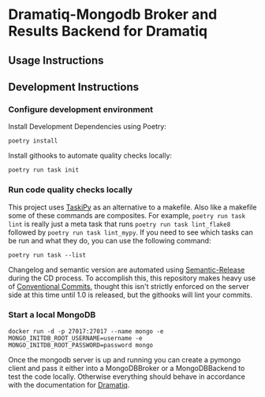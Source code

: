 # Dramatiq-Mongodb Broker and Results Backend for Dramatiq

## Usage Instructions

## Development Instructions

### Configure development environment

Install Development Dependencies using Poetry:

```shell
poetry install
```

Install githooks to automate quality checks locally:

```shell
poetry run task init
```

### Run code quality checks locally

This project uses [TaskiPy](https://pypi.org/project/taskipy/) as an alternative to a makefile. Also like a makefile some of these commands are composites. For example, `poetry run task lint` is really just a meta task that runs `poetry run task lint_flake8` followed by `poetry run task lint_mypy`. If you need to see which tasks can be run and what they do, you can use the following command:

```shell
poetry run task --list
```

Changelog and semantic version are automated using [Semantic-Release](https://python-semantic-release.readthedocs.io/en/latest/) during the CD process. To accomplish this, this repository makes heavy use of [Conventional Commits](https://www.conventionalcommits.org/en/v1.0.0/), thought this isn't strictly enforced on the server side at this time until 1.0 is released, but the githooks will lint your commits.

### Start a local MongoDB

```shell
docker run -d -p 27017:27017 --name mongo -e MONGO_INITDB_ROOT_USERNAME=username -e MONGO_INITDB_ROOT_PASSWORD=password mongo
```

Once the mongodb server is up and running you can create a pymongo client and pass it either into a MongoDBBroker or a MongoDBBackend to test the code locally. Otherwise everything should behave in accordance with the documentation for [Dramatiq](https://dramatiq.io/).

